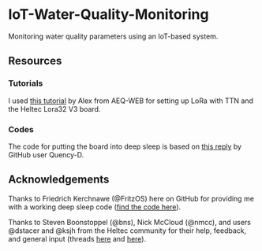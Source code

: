 # IoT-Water-Quality-Monitoring
Monitoring water quality parameters using an IoT-based system.

<h2>Resources</h2>
<h3>Tutorials</h3>
<p>I used <a href="https://www.aeq-web.com/heltec-lora32-v3-board-arduino-ide-lorawan-setup/">this tutorial</a> by Alex from AEQ-WEB for setting up LoRa with TTN and the Heltec Lora32 V3 board.</p>
<h3>Codes</h3>
<p>The code for putting the board into deep sleep is based on <a href="https://github.com/Heltec-Aaron-Lee/WiFi_Kit_series/issues/6#issuecomment-1574824770">this reply</a> by GitHub user Quency-D.</p>

<h2>Acknowledgements</h2>
<p>Thanks to Friedrich Kerchnawe (@FritzOS) here on GitHub for providing me with a working deep sleep code (<a href="https://github.com/JuliaSteiwer/IoT-Water-Quality-Monitoring/issues/1#issue-2075032778">find the code here</a>).</p>
<p>Thanks to Steven Boonstoppel (@bns), Nick McCloud (@nmcc), and users @dstacer and @ksjh from the Heltec community for their help, feedback, and general input (threads <a href="http://community.heltec.cn/t/connecting-multiple-sensors-to-heltec-lora-v3-board-and-sending-the-data-to-thingspeak/14329">here</a> and <a href="http://community.heltec.cn/t/wifi-lora-32-v3-send-sensor-data-via-lora-then-go-back-to-deep-sleep/14392">here</a>).</p>
